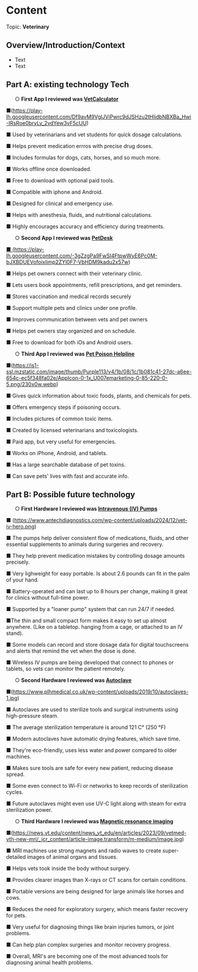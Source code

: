 # Content
Topic: **Veterinary**

## Overview/Introduction/Context
* Text
* Text

## Part A: existing technology Tech
<ul>
 &#9675; <b>First App I reviewed was <a href="https://vetcalculators.com/"> VetCalculator </a>
</b>
</ul>

&#9632;(https://play-lh.googleusercontent.com/Df9avM9VglJViPwrc9dJSHzu2tHljdbNBXBa_Hwi-IRsRoe0bryLy_2vdYew3vF5cUU)

&#9632; Used by veterinarians and vet students for quick dosage calculations.

&#9632; Helps prevent medication errros with precise drug doses.

&#9632; Includes formulas for dogs, cats, horses, and so much more.

&#9632; Works offline once downloaded.

&#9632; Free to download with optional paid tools.

&#9632; Compatible with iphone and Android.

&#9632; Designed for clinical and emergency use.

&#9632; Helps with anesthesia, fluids, and nutritional calculations.

&#9632; Highly encourages accuracy and efficiency during treatments.

<ul>
&#9675; <b>Second App I reviewed was <a href= "https://petdesk.com/"> PetDesk</b>
</ul>  

&#9632; (https://play-lh.googleusercontent.com/-3gZzgPa9FwSl4FtpwWyE6Pc0M-bJXBDUEVofoixlimp2ZYl0F7-VbHDM9kadu2x57w)

&#9632; Helps pet owners connect with their veterinary clinic.

&#9632; Lets users book appointments, refill prescriptions, and get reminders.

&#9632; Stores vaccination and medical records securely

&#9632; Support multiple pets and clinics under one profile.

&#9632; Improves communication between vets and pet owners

&#9632; Helps pet owners stay organized and on schedule. 

&#9632; Free to download for both iOs and Android users. 

<ul>
&#9675; <b>Third App I reviewed was <a href="https://www.petpoisonhelpline.com/"> Pet Poison Helpline </a>
</b>
</ul>  

&#9632;(https://is1-ssl.mzstatic.com/image/thumb/Purple113/v4/1b/08/1c/1b081c41-27dc-a6ee-654c-ec5f348fa02e/AppIcon-0-1x_U007emarketing-0-85-220-0-5.png/230x0w.webp)

&#9632; Gives quick information about toxic foods, plants, and chemicals for pets.

&#9632; Offers emergency steps if poisoning occurs.

&#9632; Includes pictures of common toxic items.

&#9632; Created by licensed veterinarians and toxicologists.

&#9632; Paid app, but very useful for emergencies.

&#9632; Works on iPhone, Android, and tablets.

&#9632; Has a large searchable database of pet toxins.

&#9632; Can save pets' lives with fast and accurate info. 


## Part B: Possible future technology
<ul>
  &#9675; <b>First Hardware I reviewed was <a href="https://www.antechdiagnostics.com/antech-product/iv-pump/"> Intravenous (IV) Pumps</a> </b>
</ul>

&#9632; (https://www.antechdiagnostics.com/wp-content/uploads/2024/12/vet-iv-hero.png)
   
&#9632; The pumps help deliver consistent flow of medications, fluids, and other essential supplements to animals during surgeries and recovery. 

&#9632; They help prevent medication mistakes by controlling dosage amounts precisely.

&#9632; Very lighweight for easy portable. Is about 2.6 pounds can fit in the palm of your hand.  

&#9632; Battery-operated and can last up to 8 hours per change, making it great for clinics without full-time power. 

&#9632; Supported by a "loaner pump" system that can run 24/7 if needed. 

&#9632;The thin and small compact form makes it easy to set up almost anywhere. (Like on a tabletop. hanging from a cage, or attached to an IV stand).

&#9632; Some models can record and store dosage data for digital touchscreens and alerts that remind the vet when the dose is done.

&#9632; Wireless IV pumps are being developed that connect to phones or tablets, so vets can monitor the patient remotely.

<ul>
  &#9675; <b>Second Hardware I reviewed was <a href="https://www.priorclave.com/en-us/autoclave-customers/autoclaves-veterinary-use/">Autoclave</a> </b>
</ul>

&#9632;(https://www.plhmedical.co.uk/wp-content/uploads/2019/10/autoclaves-1.jpg)

&#9632; Autoclaves are used to sterilize tools and surgical instruments using high-pressure steam.

&#9632; The average sterilization temperature is around 121 C° (250 °F)

&#9632; Modern autoclaves have automatic drying features, which save time.

&#9632; They're eco-friendly, uses less water and power compared to older machines. 

&#9632; Makes sure tools are safe for every new patient, reducing disease spread. 

&#9632; Some even connect to Wi-Fi or networks to keep records of sterilization cycles. 

&#9632; Future autoclaves might even use UV-C light along with steam for extra sterilization power.


 <ul>
  &#9675; <b>Third Hardware I reviewed was <a href="https://www.merckvetmanual.com/clinical-pathology-and-procedures/diagnostic-imaging/magnetic-resonance-imaging-in-animals"> Magnetic resonance imaging</a> </b>
</ul>

&#9632;(https://news.vt.edu/content/news_vt_edu/en/articles/2023/09/vetmed-vth-new-mri/_jcr_content/article-image.transform/m-medium/image.jpg)

&#9632; MRI machines use strong magnets and radio waves to create super-detailed images of animal organs and tissues.

&#9632; Helps vets took inside the body without surgery.

&#9632; Provides clearer images than X-rays or CT scans for certain conditions.

&#9632; Portable versions are being designed for large animals like horses and cows. 

&#9632; Reduces the need for exploratory surgery, which means faster recovery for pets.

&#9632; Very useful for diagnosing things like brain injuries tumors, or joint problems. 

&#9632; Can help plan complex surgeries and monitor recovery progress. 

&#9632; Overall, MRI's are becoming one of the most advanced tools for diagnosing animal health problems. 

